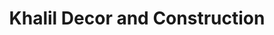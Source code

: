 ---
title: "Khalil Decor and Construction"
url: /karachi/khalil-decor-and-construction/
shop: Raumausstattung
---